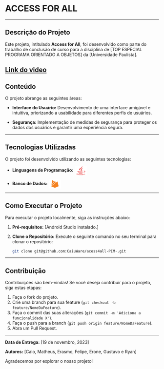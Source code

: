 # ACCESS FOR ALL

---

## Descrição do Projeto

Este projeto, intitulado **Access for All**, foi desenvolvido como parte do trabalho de conclusão de curso para a disciplina de [TOP ESPECIAL PROGRAMA ORIENTADO A OBJETOS] da [Universidade Paulista].

[Link do video](https://drive.google.com/drive/folders/19EGXLYjMTktg-Gpjo0uXiHZ8Fl-i1Vli?usp=drive_link)
---

## Conteúdo

O projeto abrange as seguintes áreas:

- **Interface do Usuário:** Desenvolvimento de uma interface amigável e intuitiva, priorizando a usabilidade para diferentes perfis de usuários.

- **Segurança:** Implementação de medidas de segurança para proteger os dados dos usuários e garantir uma experiência segura.

---

## Tecnologias Utilizadas

O projeto foi desenvolvido utilizando as seguintes tecnologias:

- **Linguagens de Programação:**
   <img align="center" alt="Caiu-Js" height="30" width="40" src="https://raw.githubusercontent.com/devicons/devicon/master/icons/java/java-plain.svg">

- **Banco de Dados:** 
   <img align="center" alt="Caiu-Js" height="30" width="40" src="https://raw.githubusercontent.com/devicons/devicon/master/icons/firebase/firebase-plain.svg">

---

## Como Executar o Projeto

Para executar o projeto localmente, siga as instruções abaixo:

1. **Pré-requisitos:** [Android Studio instalado.]

2. **Clone o Repositório:** Execute o seguinte comando no seu terminal para clonar o repositório:

    ```bash
    git clone git@github.com:CaiuWare/acess4all-PIM-.git
    ```

---

## Contribuição

Contribuições são bem-vindas! Se você deseja contribuir para o projeto, siga estas etapas:

1. Faça o fork do projeto.
2. Crie uma branch para sua feature (`git checkout -b feature/NomeDaFeature`).
3. Faça o commit das suas alterações (`git commit -m 'Adiciona a funcionalidade X'`).
4. Faça o push para a branch (`git push origin feature/NomeDaFeature`).
5. Abra um Pull Request.
   
---

**Data de Entrega:** [19 de novembro, 2023]

**Autores:** [Caio, Matheus, Erasmo, Felipe, Erone, Gustavo e Ryan]

Agradecemos por explorar o nosso projeto!
